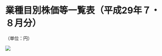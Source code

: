 # 業種目別株価等一覧表（平成29年７・８月分）

（単位：円）

![](https://www.nta.go.jp/tmp/eedaccc6-3ed3-4660-868d-65b5f10a81c9/images/bf4bc295199f7115a4cc973767030491754b75d1df6e5dcd07eae7008107857e.jpg)